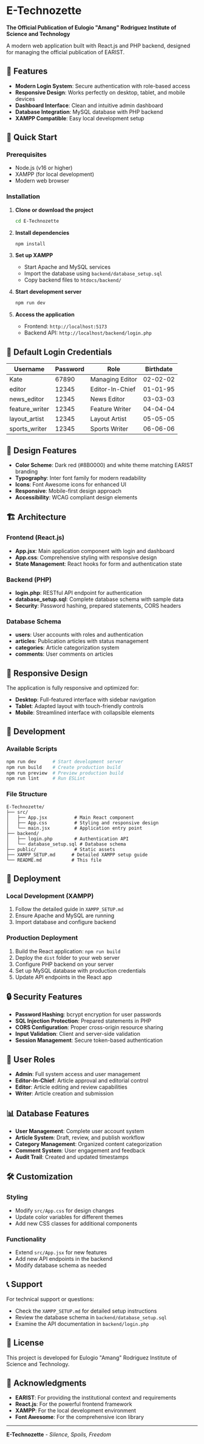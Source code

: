 # E-Technozette

**The Official Publication of Eulogio "Amang" Rodriguez Institute of Science and Technology**

A modern web application built with React.js and PHP backend, designed for managing the official publication of EARIST.

## 🎯 Features

- **Modern Login System**: Secure authentication with role-based access
- **Responsive Design**: Works perfectly on desktop, tablet, and mobile devices
- **Dashboard Interface**: Clean and intuitive admin dashboard
- **Database Integration**: MySQL database with PHP backend
- **XAMPP Compatible**: Easy local development setup

## 🚀 Quick Start

### Prerequisites

- Node.js (v16 or higher)
- XAMPP (for local development)
- Modern web browser

### Installation

1. **Clone or download the project**
   ```bash
   cd E-Technozette
   ```

2. **Install dependencies**
   ```bash
   npm install
   ```

3. **Set up XAMPP**
   - Start Apache and MySQL services
   - Import the database using `backend/database_setup.sql`
   - Copy backend files to `htdocs/backend/`

4. **Start development server**
   ```bash
   npm run dev
   ```

5. **Access the application**
   - Frontend: `http://localhost:5173`
   - Backend API: `http://localhost/backend/login.php`

## 🔐 Default Login Credentials

| Username | Password | Role | Birthdate |
|----------|----------|------|-----------|
| Kate | 67890 | Managing Editor | 02-02-02 |
| editor | 12345 | Editor-In-Chief | 01-01-95 |
| news_editor | 12345 | News Editor | 03-03-03 |
| feature_writer | 12345 | Feature Writer | 04-04-04 |
| layout_artist | 12345 | Layout Artist | 05-05-05 |
| sports_writer | 12345 | Sports Writer | 06-06-06 |

## 🎨 Design Features

- **Color Scheme**: Dark red (#8B0000) and white theme matching EARIST branding
- **Typography**: Inter font family for modern readability
- **Icons**: Font Awesome icons for enhanced UI
- **Responsive**: Mobile-first design approach
- **Accessibility**: WCAG compliant design elements

## 🏗️ Architecture

### Frontend (React.js)
- **App.jsx**: Main application component with login and dashboard
- **App.css**: Comprehensive styling with responsive design
- **State Management**: React hooks for form and authentication state

### Backend (PHP)
- **login.php**: RESTful API endpoint for authentication
- **database_setup.sql**: Complete database schema with sample data
- **Security**: Password hashing, prepared statements, CORS headers

### Database Schema
- **users**: User accounts with roles and authentication
- **articles**: Publication articles with status management
- **categories**: Article categorization system
- **comments**: User comments on articles

## 📱 Responsive Design

The application is fully responsive and optimized for:
- **Desktop**: Full-featured interface with sidebar navigation
- **Tablet**: Adapted layout with touch-friendly controls
- **Mobile**: Streamlined interface with collapsible elements

## 🔧 Development

### Available Scripts

```bash
npm run dev      # Start development server
npm run build    # Create production build
npm run preview  # Preview production build
npm run lint     # Run ESLint
```

### File Structure

```
E-Technozette/
├── src/
│   ├── App.jsx          # Main React component
│   ├── App.css          # Styling and responsive design
│   └── main.jsx         # Application entry point
├── backend/
│   ├── login.php        # Authentication API
│   └── database_setup.sql # Database schema
├── public/              # Static assets
├── XAMPP_SETUP.md      # Detailed XAMPP setup guide
└── README.md           # This file
```

## 🚀 Deployment

### Local Development (XAMPP)
1. Follow the detailed guide in `XAMPP_SETUP.md`
2. Ensure Apache and MySQL are running
3. Import database and configure backend

### Production Deployment
1. Build the React application: `npm run build`
2. Deploy the `dist` folder to your web server
3. Configure PHP backend on your server
4. Set up MySQL database with production credentials
5. Update API endpoints in the React app

## 🔒 Security Features

- **Password Hashing**: bcrypt encryption for user passwords
- **SQL Injection Protection**: Prepared statements in PHP
- **CORS Configuration**: Proper cross-origin resource sharing
- **Input Validation**: Client and server-side validation
- **Session Management**: Secure token-based authentication

## 🎯 User Roles

- **Admin**: Full system access and user management
- **Editor-In-Chief**: Article approval and editorial control
- **Editor**: Article editing and review capabilities
- **Writer**: Article creation and submission

## 📊 Database Features

- **User Management**: Complete user account system
- **Article System**: Draft, review, and publish workflow
- **Category Management**: Organized content categorization
- **Comment System**: User engagement and feedback
- **Audit Trail**: Created and updated timestamps

## 🛠️ Customization

### Styling
- Modify `src/App.css` for design changes
- Update color variables for different themes
- Add new CSS classes for additional components

### Functionality
- Extend `src/App.jsx` for new features
- Add new API endpoints in the backend
- Modify database schema as needed

## 📞 Support

For technical support or questions:
- Check the `XAMPP_SETUP.md` for detailed setup instructions
- Review the database schema in `backend/database_setup.sql`
- Examine the API documentation in `backend/login.php`

## 📄 License

This project is developed for Eulogio "Amang" Rodriguez Institute of Science and Technology.

## 🙏 Acknowledgments

- **EARIST**: For providing the institutional context and requirements
- **React.js**: For the powerful frontend framework
- **XAMPP**: For the local development environment
- **Font Awesome**: For the comprehensive icon library

---

**E-Technozette** - *Silence, Spoils, Freedom*